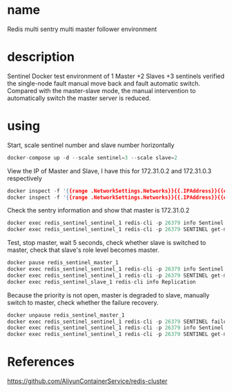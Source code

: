 # name
Redis multi sentry multi master follower environment

# description
Sentinel Docker test environment of 1 Master +2 Slaves +3 sentinels verified the single-node fault manual move back and fault automatic switch.
Compared with the master-slave mode, the manual intervention to automatically switch the master server is reduced.


# using
Start, scale sentinel number and slave number horizontally
```c 
docker-compose up -d --scale sentinel=3 --scale slave=2
```

View the IP of Master and Slave, I have this for 172.31.0.2 and 172.31.0.3 respectively
```c
docker inspect -f '{{range .NetworkSettings.Networks}}{{.IPAddress}}{{end}}' redis_sentinel_master_1
docker inspect -f '{{range .NetworkSettings.Networks}}{{.IPAddress}}{{end}}' redis_sentinel_slave_1
```

Check the sentry information and show that master is 172.31.0.2
```c
docker exec redis_sentinel_sentinel_1 redis-cli -p 26379 info Sentinel
docker exec redis_sentinel_sentinel_1 redis-cli -p 26379 SENTINEL get-master-addr-by-name mymaster
```

Test, stop master, wait 5 seconds, check whether slave is switched to master, check that slave's role level becomes master.
```c
docker pause redis_sentinel_master_1
docker exec redis_sentinel_sentinel_1 redis-cli -p 26379 info Sentinel
docker exec redis_sentinel_sentinel_1 redis-cli -p 26379 SENTINEL get-master-addr-by-name mymaster
docker exec redis_sentinel_slave_1 redis-cli info Replication
```

Because the priority is not open, master is degraded to slave, manually switch to master, check whether the failure recovery.
```c
docker unpause redis_sentinel_master_1
docker exec redis_sentinel_sentinel_1 redis-cli -p 26379 SENTINEL failover mymaster
docker exec redis_sentinel_sentinel_1 redis-cli -p 26379 info Sentinel
docker exec redis_sentinel_sentinel_1 redis-cli -p 26379 SENTINEL get-master-addr-by-name mymaster
```


# References
https://github.com/AliyunContainerService/redis-cluster